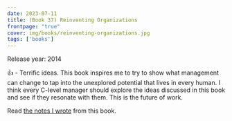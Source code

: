 ```yaml
---
date: 2023-07-11
title: (Book 37) Reinventing Organizations
frontpage: "true"
cover: img/books/reinventing-organizations.jpg
tags: ['books']
---
```


Release year: 2014

👍 - Terrific ideas. This book inspires me to try to show what management can change to tap into the unexplored potential that lives in every human. I think every C-level manager should explore the ideas discussed in this book and see if they resonate with them. This is the future of work.

Read [the notes I wrote](/books/reinventing-organizations.pdf) from this book.
